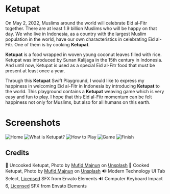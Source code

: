 # Ketupat

On May 2, 2022, Muslims around the world will celebrate Eid al-Fitr together. There are at least 1.9 billion Muslims who will be happy on that day. We who live in Indonesia, as a country with the largest Muslim population in the world, have our own characteristics in celebrating Eid al-Fitr. One of them is by cooking **Ketupat**.

**Ketupat** is a food wrapped in woven young coconut leaves filled with rice. Ketupat was introduced by Sunan Kalijaga in the 15th century in Indonesia. And until now, Ketupat is used as a special Eid al-Fitr food that must be present at least once a year.

Through this **Ketupat** Swift Playground, I would like to express my happiness in welcoming Eid al-Fitr in Indonesia by introducing **Ketupat** to the world. This playground contains a **Ketupat** weaving game which is very easy and fun to play. I hope that this Eid al-Fitr momentum can be felt happiness not only for Muslims, but also for all humans on this earth.


# Screenshots
![Home](https://i.imgur.com/SQgeNT5.png)
![What is Ketupat?](https://i.imgur.com/IvH7SL6.png)
![How to Play](https://i.imgur.com/lgSbMuz.png)
![Game](https://i.imgur.com/jTUSr6H.png)
![Finish](https://i.imgur.com/6qCOdQr.png)

## Credits

📸 Uncooked Ketupat, Photo by [Mufid Majnun](https://unsplash.com/@mufidpwt?utm_source=unsplash&utm_medium=referral&utm_content=creditCopyText) on [Unsplash](https://unsplash.com/s/photos/ketupat?utm_source=unsplash&utm_medium=referral&utm_content=creditCopyText)
📸 Cooked Ketupat, Photo by [Mufid Majnun](https://unsplash.com/@mufidpwt?utm_source=unsplash&utm_medium=referral&utm_content=creditCopyText) on [Unsplash](https://unsplash.com/s/photos/ketupat?utm_source=unsplash&utm_medium=referral&utm_content=creditCopyText)
🔊  Modern Technology UI Tab Select, [Licensed](https://www.icloud.com/iclouddrive/0feo7XlylPMbj62M2qb0s8pjg#license_certificate_D6U8WH4KM5) SFX from Envato Elements
🔊  Computer Keyboard Impact 6, [Licensed](https://www.icloud.com/iclouddrive/02fsKhQZJMloQEP5ilzvTkJLw#license_certificate_QL2JAS3PKB) SFX from Envato Elements
